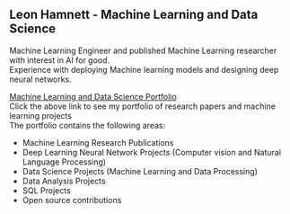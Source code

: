 ## Leon Hamnett - Machine Learning and Data Science

Machine Learning Engineer and published Machine Learning researcher with interest in AI for good. 
<br> Experience with deploying Machine learning models and designing deep neural networks.

[Machine Learning and Data Science Portfolio](https://lhamnett.github.io/)
<br> Click the above link to see my portfolio of research papers and machine learning projects
<br> The portfolio contains the following areas:
-  Machine Learning Research Publications
-  Deep Learning Neural Network Projects (Computer vision and Natural Language Processing)
-  Data Science Projects (Machine Learning and Data Processing)
-  Data Analysis Projects
-  SQL Projects
-  Open source contributions


